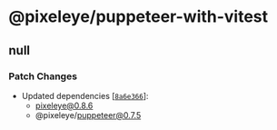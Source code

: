 # @pixeleye/puppeteer-with-vitest

## null

### Patch Changes

- Updated dependencies [[`8a6e366`](https://github.com/pixeleye-io/pixeleye/commit/8a6e3662715cb4f9a584bdb21b19b2c9776a9fa4)]:
  - pixeleye@0.8.6
  - @pixeleye/puppeteer@0.7.5
